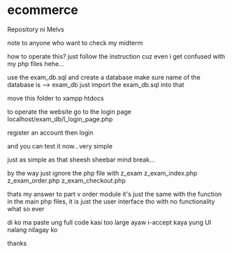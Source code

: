 # ecommerce

Repository ni Melvs

note to anyone who want to check my midterm 

how to operate this? just follow the instruction cuz even i get confused with my php files hehe...


use the exam_db.sql and create a database
make sure name of the database is --> exam_db 
just import the exam_db.sql into that

move this folder to xampp htdocs

to operate the website go to the login page
    localhost/exam_db/l_login_page.php

register an account 
then login

and you can test it now...very simple

just as simple as that sheesh sheebar mind break...



by the way just ignore the php file with z_exam
    z_exam_index.php
    z_exam_order.php
    z_exam_checkout.php

thats my answer to part v order module
it's just the same with the function in the main php files, it is just the user interface tho with no functionality
what so ever

di ko ma paste ung full code kasi too large ayaw i-accept kaya yung UI nalang nilagay ko

thanks
